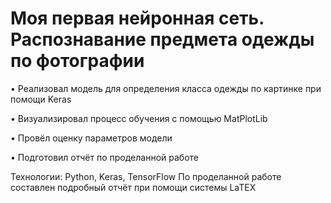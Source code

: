# Моя первая нейронная сеть. Распознавание предмета одежды по фотографии

 • Реализовал модель для определения класса одежды по картинке при помощи Keras

 • Визуализировал процесс обучения с помощью MatPlotLib
 
 • Провёл оценку параметров модели
 
 • Подготовил отчёт по проделанной работе
  
Технологии: Python, Keras, TensorFlow
По проделанной работе составлен подробный отчёт при помощи системы LaTEX

